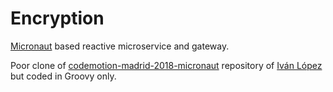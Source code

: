 # Encryption 

[Micronaut](http://micronaut.io/) based reactive microservice and gateway. 

Poor clone of [codemotion-madrid-2018-micronaut](https://github.com/ilopmar/codemotion-madrid-2018-micronaut) repository of [Iván López](https://github.com/ilopmar) but coded in Groovy only.